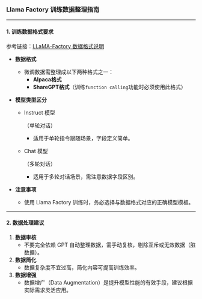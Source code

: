 ### Llama Factory 训练数据整理指南

------

#### **1. 训练数据格式要求**

参考链接：[LLaMA-Factory 数据格式说明](https://github.com/hiyouga/LLaMA-Factory/blob/main/data/README_zh.md)

- **数据格式**

  - 微调数据需整理成以下两种格式之一：
    - **Alpaca格式**
    - **ShareGPT格式**（训练`function calling`功能时必须使用此格式）

- **模型类型区分**

  - Instruct 模型

    （单轮对话）

    - 适用于单轮指令跟随场景，字段定义简单。

  - Chat 模型

    （多轮对话）

    - 适用于多轮对话场景，需注意数据字段区别。

- **注意事项**

  - 使用 Llama Factory 训练时，务必选择与数据格式对应的正确模型模板。

------

#### **2. 数据处理建议**

1. **数据审核**
   - 不要完全依赖 GPT 自动整理数据，需手动复核，剔除互斥或无效数据（脏数据）。
2. **数据简化**
   - 数据复杂度不宜过高，简化内容可提高训练效率。
3. **数据增强**
   - 数据增广（Data Augmentation）是提升模型性能的有效手段，建议根据实际需求灵活应用。
